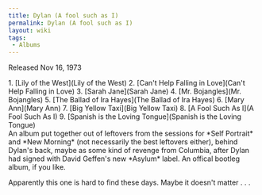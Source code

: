 ```yaml
---
title: Dylan (A fool such as I)
permalink: Dylan (A fool such as I)
layout: wiki
tags:
 - Albums
---
```


Released Nov 16, 1973

<div id="songs">
1.  [Lily of the West](Lily of the West)
2.  [Can't Help Falling in Love](Can't Help Falling in Love)
3.  [Sarah Jane](Sarah Jane)
4.  [Mr. Bojangles](Mr. Bojangles)
5.  [The Ballad of Ira Hayes](The Ballad of Ira Hayes)
6.  [Mary Ann](Mary Ann)
7.  [Big Yellow Taxi](Big Yellow Taxi)
8.  [A Fool Such As I](A Fool Such As I)
9.  [Spanish is the Loving
    Tongue](Spanish is the Loving Tongue)

</div>
<div id="intro">
An album put together out of leftovers from the sessions for *Self
Portrait* and *New Morning* (not necessarily the best
leftovers either), behind Dylan's back, maybe as some kind of revenge
from Columbia, after Dylan had signed with David Geffen's new
*Asylum* label. An offical bootleg album, if you like.

Apparently this one is hard to find these days. Maybe it doesn't matter
. . .

</div>

